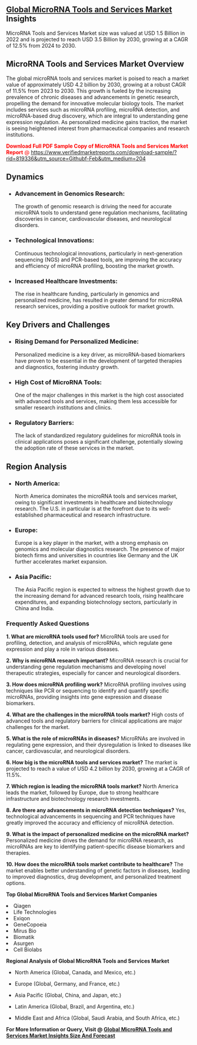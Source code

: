 <h2><a href="https://www.verifiedmarketreports.com/download-sample/?rid=819336&amp;utm_source=Githubf&amp;utm_medium=204" target="_blank">Global MicroRNA Tools and Services Market</a> Insights</h2><p>MicroRNA Tools and Services Market size was valued at USD 1.5 Billion in 2022 and is projected to reach USD 3.5 Billion by 2030, growing at a CAGR of 12.5% from 2024 to 2030.</p><p><h2>MicroRNA Tools and Services Market Overview</h2> <p>The global microRNA tools and services market is poised to reach a market value of approximately USD 4.2 billion by 2030, growing at a robust CAGR of 11.5% from 2023 to 2030. This growth is fueled by the increasing prevalence of chronic diseases and advancements in genetic research, propelling the demand for innovative molecular biology tools. The market includes services such as microRNA profiling, microRNA detection, and microRNA-based drug discovery, which are integral to understanding gene expression regulation. As personalized medicine gains traction, the market is seeing heightened interest from pharmaceutical companies and research institutions.</p> <p><p><span class=""><span style="color: #ff0000;"><strong>Download Full PDF Sample Copy of MicroRNA Tools and Services Market Report</strong> @ </span><a href="https://www.verifiedmarketreports.com/download-sample/?rid=819336&amp;utm_source=Githubf-Feb&amp;utm_medium=204" target="_blank">https://www.verifiedmarketreports.com/download-sample/?rid=819336&amp;utm_source=Githubf-Feb&amp;utm_medium=204</a></span></p></p> <h2>Dynamics</h2> <ul> <li><h3>Advancement in Genomics Research:</h3> The growth of genomic research is driving the need for accurate microRNA tools to understand gene regulation mechanisms, facilitating discoveries in cancer, cardiovascular diseases, and neurological disorders.</li> <li><h3>Technological Innovations:</h3> Continuous technological innovations, particularly in next-generation sequencing (NGS) and PCR-based tools, are improving the accuracy and efficiency of microRNA profiling, boosting the market growth.</li> <li><h3>Increased Healthcare Investments:</h3> The rise in healthcare funding, particularly in genomics and personalized medicine, has resulted in greater demand for microRNA research services, providing a positive outlook for market growth.</li> </ul> <h2>Key Drivers and Challenges</h2> <ul> <li><h3>Rising Demand for Personalized Medicine:</h3> Personalized medicine is a key driver, as microRNA-based biomarkers have proven to be essential in the development of targeted therapies and diagnostics, fostering industry growth.</li> <li><h3>High Cost of MicroRNA Tools:</h3> One of the major challenges in this market is the high cost associated with advanced tools and services, making them less accessible for smaller research institutions and clinics.</li> <li><h3>Regulatory Barriers:</h3> The lack of standardized regulatory guidelines for microRNA tools in clinical applications poses a significant challenge, potentially slowing the adoption rate of these services in the market.</li> </ul> <h2>Region Analysis</h2> <ul> <li><h3>North America:</h3> North America dominates the microRNA tools and services market, owing to significant investments in healthcare and biotechnology research. The U.S. in particular is at the forefront due to its well-established pharmaceutical and research infrastructure.</li> <li><h3>Europe:</h3> Europe is a key player in the market, with a strong emphasis on genomics and molecular diagnostics research. The presence of major biotech firms and universities in countries like Germany and the UK further accelerates market expansion.</li> <li><h3>Asia Pacific:</h3> The Asia Pacific region is expected to witness the highest growth due to the increasing demand for advanced research tools, rising healthcare expenditures, and expanding biotechnology sectors, particularly in China and India.</li> </ul> <h3>Frequently Asked Questions</h3> <p><strong>1. What are microRNA tools used for?</strong> MicroRNA tools are used for profiling, detection, and analysis of microRNAs, which regulate gene expression and play a role in various diseases.</p> <p><strong>2. Why is microRNA research important?</strong> MicroRNA research is crucial for understanding gene regulation mechanisms and developing novel therapeutic strategies, especially for cancer and neurological disorders.</p> <p><strong>3. How does microRNA profiling work?</strong> MicroRNA profiling involves using techniques like PCR or sequencing to identify and quantify specific microRNAs, providing insights into gene expression and disease biomarkers.</p> <p><strong>4. What are the challenges in the microRNA tools market?</strong> High costs of advanced tools and regulatory barriers for clinical applications are major challenges for the market.</p> <p><strong>5. What is the role of microRNAs in diseases?</strong> MicroRNAs are involved in regulating gene expression, and their dysregulation is linked to diseases like cancer, cardiovascular, and neurological disorders.</p> <p><strong>6. How big is the microRNA tools and services market?</strong> The market is projected to reach a value of USD 4.2 billion by 2030, growing at a CAGR of 11.5%.</p> <p><strong>7. Which region is leading the microRNA tools market?</strong> North America leads the market, followed by Europe, due to strong healthcare infrastructure and biotechnology research investments.</p> <p><strong>8. Are there any advancements in microRNA detection techniques?</strong> Yes, technological advancements in sequencing and PCR techniques have greatly improved the accuracy and efficiency of microRNA detection.</p> <p><strong>9. What is the impact of personalized medicine on the microRNA market?</strong> Personalized medicine drives the demand for microRNA research, as microRNAs are key to identifying patient-specific disease biomarkers and therapies.</p> <p><strong>10. How does the microRNA tools market contribute to healthcare?</strong> The market enables better understanding of genetic factors in diseases, leading to improved diagnostics, drug development, and personalized treatment options.</p> </p><p><strong>Top Global MicroRNA Tools and Services Market Companies</strong></p><div data-test-id=""><p><li>Qiagen</li><li> Life Technologies</li><li> Exiqon</li><li> GeneCopoeia</li><li> Mirus Bio</li><li> Biomatik</li><li> Asurgen</li><li> Cell Biolabs</li></p><div><strong>Regional Analysis of&nbsp;Global MicroRNA Tools and Services Market</strong></div><ul><li dir="ltr"><p dir="ltr">North America&nbsp;(Global, Canada, and Mexico, etc.)</p></li><li dir="ltr"><p dir="ltr">Europe (Global, Germany, and France, etc.)</p></li><li dir="ltr"><p dir="ltr">Asia Pacific&nbsp;(Global, China, and Japan, etc.)</p></li><li dir="ltr"><p dir="ltr">Latin America&nbsp;(Global, Brazil, and Argentina, etc.)</p></li><li dir="ltr">Middle East and Africa&nbsp;(Global, Saudi Arabia, and South Africa, etc.)</li></ul><p><strong>For More Information or Query, Visit @&nbsp;</strong><strong><a href="https://www.verifiedmarketreports.com/product/microrna-tools-and-services-market/?utm_source=Githubf&amp;utm_medium=204" target="_blank">Global MicroRNA Tools and Services Market Insights Size And Forecast</a></strong></p></div>
